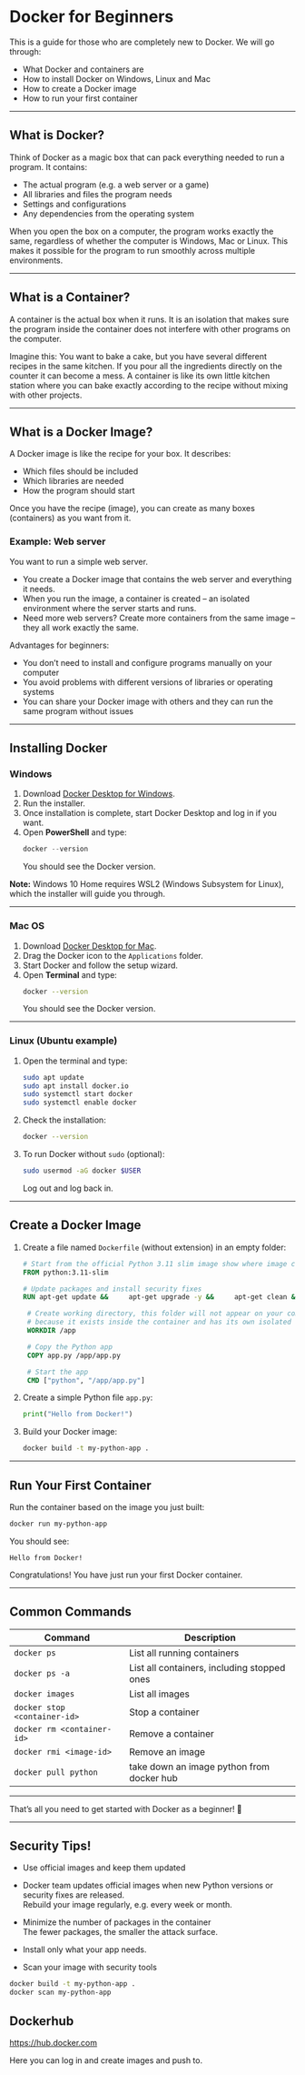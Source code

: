 # Docker for Beginners

This is a guide for those who are completely new to Docker. We will go through:

- What Docker and containers are  
- How to install Docker on Windows, Linux and Mac  
- How to create a Docker image  
- How to run your first container  

---

## What is Docker?

Think of Docker as a magic box that can pack everything needed to run a program. It contains:

- The actual program (e.g. a web server or a game)  
- All libraries and files the program needs  
- Settings and configurations  
- Any dependencies from the operating system  

When you open the box on a computer, the program works exactly the same, regardless of whether the computer is Windows, Mac or Linux. This makes it possible for the program to run smoothly across multiple environments.  

---

## What is a Container?

A container is the actual box when it runs. It is an isolation that makes sure the program inside the container does not interfere with other programs on the computer.  

Imagine this: You want to bake a cake, but you have several different recipes in the same kitchen. If you pour all the ingredients directly on the counter it can become a mess. A container is like its own little kitchen station where you can bake exactly according to the recipe without mixing with other projects.  

---

## What is a Docker Image?

A Docker image is like the recipe for your box. It describes:  

- Which files should be included  
- Which libraries are needed  
- How the program should start  

Once you have the recipe (image), you can create as many boxes (containers) as you want from it.  

### Example: Web server

You want to run a simple web server.  
- You create a Docker image that contains the web server and everything it needs.  
- When you run the image, a container is created – an isolated environment where the server starts and runs.  
- Need more web servers? Create more containers from the same image – they all work exactly the same.  

Advantages for beginners:  
- You don’t need to install and configure programs manually on your computer  
- You avoid problems with different versions of libraries or operating systems  
- You can share your Docker image with others and they can run the same program without issues  

---

## Installing Docker

### Windows

1. Download [Docker Desktop for Windows](https://www.docker.com/products/docker-desktop).  
2. Run the installer.  
3. Once installation is complete, start Docker Desktop and log in if you want.  
4. Open **PowerShell** and type:  
   ```powershell
   docker --version
   ```
   You should see the Docker version.  

**Note:** Windows 10 Home requires WSL2 (Windows Subsystem for Linux), which the installer will guide you through.  

---

### Mac OS

1. Download [Docker Desktop for Mac](https://www.docker.com/products/docker-desktop).  
2. Drag the Docker icon to the `Applications` folder.  
3. Start Docker and follow the setup wizard.  
4. Open **Terminal** and type:  
   ```bash
   docker --version
   ```
   You should see the Docker version.  

---

### Linux (Ubuntu example)

1. Open the terminal and type:  
   ```bash
   sudo apt update
   sudo apt install docker.io
   sudo systemctl start docker
   sudo systemctl enable docker
   ```
2. Check the installation:  
   ```bash
   docker --version
   ```
3. To run Docker without `sudo` (optional):  
   ```bash
   sudo usermod -aG docker $USER
   ```
   Log out and log back in.  

---

## Create a Docker Image

1. Create a file named `Dockerfile` (without extension) in an empty folder:  
   ```Dockerfile
   # Start from the official Python 3.11 slim image show where image come from. If you don´t specify it it will seaarch from docker. 
   FROM python:3.11-slim

   # Update packages and install security fixes
   RUN apt-get update &&     apt-get upgrade -y &&     apt-get clean &&     rm -rf /var/lib/apt/lists/*

    # Create working directory, this folder will not appear on your computer 
    # because it exists inside the container and has its own isolated filesystem
    WORKDIR /app

    # Copy the Python app
    COPY app.py /app/app.py

    # Start the app
    CMD ["python", "/app/app.py"]
   ```

2. Create a simple Python file `app.py`:  
   ```python
   print("Hello from Docker!")
   ```

3. Build your Docker image:  
   ```bash
   docker build -t my-python-app .
   ```

---

## Run Your First Container

Run the container based on the image you just built:  
```bash
docker run my-python-app
```

You should see:  
```
Hello from Docker!
```

Congratulations! You have just run your first Docker container.  

---

## Common Commands

| Command | Description |
|---------|-------------|
| `docker ps` | List all running containers |
| `docker ps -a` | List all containers, including stopped ones |
| `docker images` | List all images |
| `docker stop <container-id>` | Stop a container |
| `docker rm <container-id>` | Remove a container |
| `docker rmi <image-id>` | Remove an image |
| `docker pull python` | take down an image python from docker hub |

---

That’s all you need to get started with Docker as a beginner! 🚀  

---

## Security Tips!  

- Use official images and keep them updated  
- Docker team updates official images when new Python versions or security fixes are released.  
  Rebuild your image regularly, e.g. every week or month.  

- Minimize the number of packages in the container  
  The fewer packages, the smaller the attack surface.  
- Install only what your app needs.  
- Scan your image with security tools  

```bash
docker build -t my-python-app .
docker scan my-python-app
```

## Dockerhub 

https://hub.docker.com 

Here you can log in and create images and push to. 


